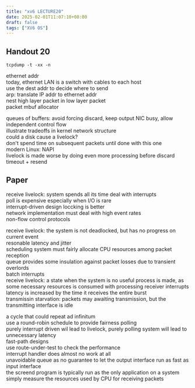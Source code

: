 ```yaml
---
title: "xv6 LECTURE20"
date: 2025-02-01T11:07:10+08:00
draft: false
tags: ["XV6 OS"]
---
```


## Handout 20

```shell
tcpdump -t -xx -n
```
ethernet addr  
today, ethernet LAN is a switch with cables to each host  
use the dest addr to decide where to send  
arp: translate IP addr to ethernet addr  
nest high layer packet in low layer packet  
packet mbuf allocator  

queues of buffers: avoid forcing discard, keep output NIC busy, allow independent control flow  
illustrate tradeoffs in kernel network structure  
could a disk cause a livelock?  
don't spend time on subsequent packets until done with this one  
modern Linux: NAPI  
livelock is made worse by doing even more processing before discard  
timeout + resend  

## Paper  

receive livelock: system spends all its time deal with interrupts  
poll is expensive especially when I/O is rare  
interrupt-driven design loccking is better  
network implementation must deal with high event rates  
non-flow control protocols  

receive livelock: the system is not deadlocked, but has no progress on current event  
resonable latency and jitter  
scheduling system must fairly allocate CPU resources among packet reception  
queue provides some insulation against packet losses due to transient overlords  
batch interrupts  
receive livelock: a state when the system is no useful process is made, as some necessary resources is consumed with processing receiver interrupts  
latency is increased by the time it receives the entire burst  
transmissin starvation: packets may awaiting transmission, but the transmitting interface is idle  

a cycle that could repeat ad infinitum  
use a round-robin schedule to provide fairness polling  
purely interrupt driven wil lead to livelock, purely polling system will lead to unnecessary latency  
fast-path designs  
use route-under-test to check the performance  
interrupt handler does almost no work at all  
unavoidable queue as no guarantee to let the output interface run as fast as input interface  
the screend program is typically run as the only application on a system  
simply measure the resources used by CPU for receiving packets  
